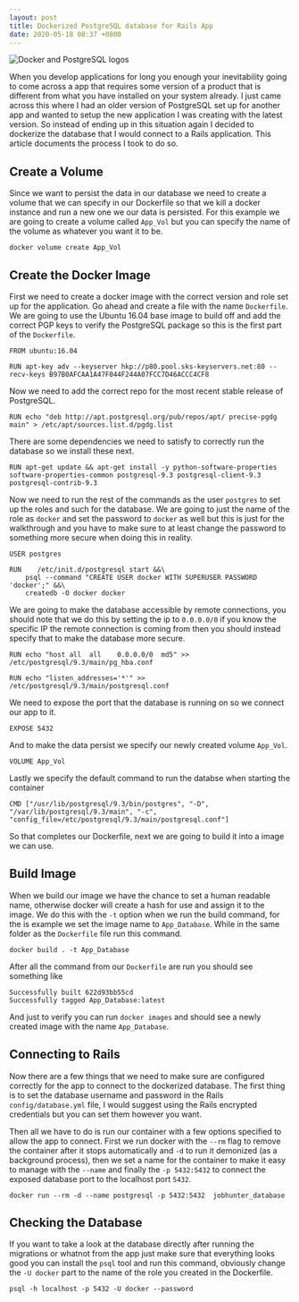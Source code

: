 ```yaml
---
layout: post
title: Dockerized PostgreSQL database for Rails App
date: 2020-05-18 08:37 +0800
---
```

<div class='text-center'>
  <img src='https://www.google.com/url?sa=i&url=https%3A%2F%2Ftowardsdatascience.com%2Ftricks-for-postgres-and-docker-that-will-make-your-life-easier-fc7bfcba5082&psig=AOvVaw2by2u8zH5KAyotF9RHclXO&ust=1589848550470000&source=images&cd=vfe&ved=0CAIQjRxqFwoTCOjcs8SVvOkCFQAAAAAdAAAAABAD' alt='Docker and PostgreSQL logos' />
</div>

When you develop applications for long you enough your inevitability going to come across a app that requires some version of a product that is different from what you have installed on your system already.  I just came across this where I had an older version of PostgreSQL set up for another app and wanted to setup the new application I was creating with the latest version.  So instead of ending up in this situation again I decided to dockerize the database that I would connect to a Rails application.  This article documents the process I took to do so.

## Create a Volume

Since we want to persist the data in our database we need to create a volume that we can specify in our Dockerfile so that we kill a docker instance and run a new one we our data is persisted. For this example we are going to create a volume called `App_Vol` but you can specify the name of the volume as whatever you want it to be.
```
docker volume create App_Vol
```

## Create the Docker Image

First we need to create a docker image with the correct version and role set up for the application.  Go ahead and create a file with the name `Dockerfile`.  We are going to use the Ubuntu 16.04 base image to build off and add the correct PGP keys to verify the PostgreSQL package so this is the first part of the `Dockerfile`.
```
FROM ubuntu:16.04

RUN apt-key adv --keyserver hkp://p80.pool.sks-keyservers.net:80 --recv-keys B97B0AFCAA1A47F044F244A07FCC7D46ACCC4CF8
```

Now we need to add the correct repo for the most recent stable release of PostgreSQL.
```
RUN echo "deb http://apt.postgresql.org/pub/repos/apt/ precise-pgdg main" > /etc/apt/sources.list.d/pgdg.list
```

There are some dependencies we need to satisfy to correctly run the database so we install these next.
```
RUN apt-get update && apt-get install -y python-software-properties software-properties-common postgresql-9.3 postgresql-client-9.3 postgresql-contrib-9.3
```

Now we need to run the rest of the commands as the user `postgres` to set up the roles and such for the database.  We are going to just the name of the role as `docker` and set the password to `docker` as well but this is just for the walkthrough and you have to make sure to at least change the password to something more secure when doing this in reality.
```
USER postgres

RUN    /etc/init.d/postgresql start &&\
    psql --command "CREATE USER docker WITH SUPERUSER PASSWORD 'docker';" &&\
    createdb -O docker docker
```

We are going to make the database accessible by remote connections, you should note that we do this by setting the ip to `0.0.0.0/0` if you know the specific IP the remote connection is coming from then you should instead specify that to make the database more secure.

```
RUN echo "host all  all    0.0.0.0/0  md5" >> /etc/postgresql/9.3/main/pg_hba.conf

RUN echo "listen_addresses='*'" >> /etc/postgresql/9.3/main/postgresql.conf
```

We need to expose the port that the database is running on so we connect our app to it.

```
EXPOSE 5432
```

 And to make the data persist we specify our newly created volume `App_Vol`.

```
VOLUME App_Vol
```

Lastly we specify the default command to run the databse when starting the container
```
CMD ["/usr/lib/postgresql/9.3/bin/postgres", "-D", "/var/lib/postgresql/9.3/main", "-c", "config_file=/etc/postgresql/9.3/main/postgresql.conf"]
```

So that completes our Dockerfile, next we are going to build it into a image we can use.

## Build Image

When we build our image we have the chance to set a human readable name, otherwise docker will create a hash for use and assign it to the image. We do this with the `-t` option when we run the build command, for the is example we set the image name to `App_Database`.  While in the same folder as the `Dockerfile` file run this command.
```
docker build . -t App_Database
```

After all the command from our `Dockerfile` are run you should see something like
```
Successfully built 622d93bb55cd
Successfully tagged App_Database:latest
```

And just to verify you can run `docker images` and should see a newly created image with the name `App_Database`.

## Connecting to Rails

Now there are a few things that we need to make sure are configured correctly for the app to connect to the dockerized database.  The first thing is to set the database username and password in the Rails `config/database.yml` file, I would suggest using the Rails encrypted credentials but you can set them however you want.  

Then all we have to do is run our container with a few options specified to allow the app to connect.  First we run docker with the `--rm` flag to remove the container after it stops automatically and `-d` to run it demonized (as a background process), then we set a name for the container to make it easy to manage with the `--name` and finally the `-p 5432:5432` to connect the exposed database port to the localhost port `5432`.

`docker run --rm -d --name postgresql -p 5432:5432  jobhunter_database`

## Checking the Database

If you want to take a look at the database directly after running the migrations or whatnot from the app just make sure that everything looks good you can install the `psql` tool and run this command, obviously change the `-U docker` part to the name of the role you created in the Dockerfile.
```
psql -h localhost -p 5432 -U docker --password
```
